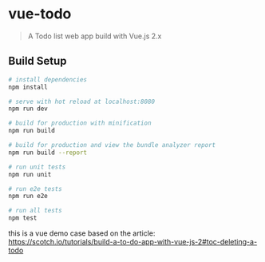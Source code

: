 # vue-todo

> A Todo list web app build with Vue.js 2.x

## Build Setup

``` bash
# install dependencies
npm install

# serve with hot reload at localhost:8080
npm run dev

# build for production with minification
npm run build

# build for production and view the bundle analyzer report
npm run build --report

# run unit tests
npm run unit

# run e2e tests
npm run e2e

# run all tests
npm test
```

this is a vue demo case based on the article: https://scotch.io/tutorials/build-a-to-do-app-with-vue-js-2#toc-deleting-a-todo

